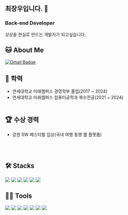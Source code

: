 ## 최장우입니다. 👋
### Back-end Developer
상상을 현실로 만드는 개발자가 되고싶습니다.


## 🐱 About Me

[![Gmail Badge](https://img.shields.io/badge/Gmail-d14836?style=flat-square&logo=Gmail&logoColor=white&link=mailto:97choijw@gmail.com)](97choijw@gmail.com)  


## 🏫 학력
- 연세대학교 미래캠퍼스 경영학부 졸업(2017 ~ 2024)
- 연세대학교 미래캠퍼스 컴퓨터공학과 복수전공(2021 ~ 2024)
<br/><br/>
## 🏆 수상 경력
- 강원 SW 페스티벌 입상(국내 여행 동행 웹 플랫폼)  


<br/><br/>
## 🛠️ Stacks

<img src="https://img.shields.io/badge/Python-3766AB?style=flat-square&logo=Python&logoColor=white"/> 
<img src="https://img.shields.io/badge/Java-007396?style=flat-square&logo=Java&logoColor=white"/> 
<img src="https://img.shields.io/badge/C-A8B9CC?style=flat-square&logo=C&logoColor=white"/>
<img src="https://img.shields.io/badge/Linux-FCC624?style=flat-square&logo=Linux&logoColor=black"/>   
<img src="https://img.shields.io/badge/MySQL-4479A1?style=flat-square&logo=MySQL&logoColor=white"/>  
<img src="https://img.shields.io/badge/MariaDB-003545?style=flat-square&logo=MariaDB&logoColor=white"/>

## 💪🏼 Tools 

<img src="https://img.shields.io/badge/Visual Studio Code-007ACC?style=flat-square&logo=Visual Studio Code&logoColor=white"/> 
<img src="https://img.shields.io/badge/GitHub-181717?style=flat-square&logo=GitHub&logoColor=white"/>
<img src="https://img.shields.io/badge/Eclipse IDE-2C2255?style=flat-square&logo=Eclipse IDE&logoColor=white"/>  
<img src="https://img.shields.io/badge/IntelliJ IDEA-000000?style=flat-square&logo=IntelliJ IDEA&logoColor=white"/>  
<img src="https://img.shields.io/badge/Visual Studio -5C2D91?style=flat-square&logo=Visual Studio&logoColor=white"/>
<img src="https://img.shields.io/badge/Unity-000000?style=flat-square&logo=Unity&logoColor=white"/>
<img src="https://img.shields.io/badge/Androidstudio-3DDC84?style=flat-square&logo=Android Studio&logoColor=white"/>



